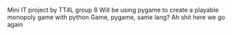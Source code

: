 Mini IT project by TT4L group 8
Will be using pygame to create a playable monopoly game with python
Game, pygame, same lang? Ah shit here we go again
